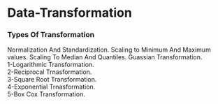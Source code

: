 <h1> Data-Transformation</h1>  

<h3> Types Of Transformation </h3>

Normalization And Standardization.
Scaling to Minimum And Maximum values.
Scaling To Median And Quantiles.
Guassian Transformation.  
1-Logarithmic Transformation.  
2-Reciprocal Trnasformation.  
3-Square Root Transformation.  
4-Exponential Trnasformation.  
5-Box Cox Transformation.  
